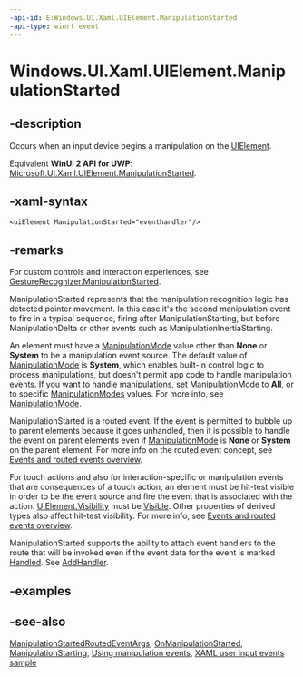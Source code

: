 ```yaml
---
-api-id: E:Windows.UI.Xaml.UIElement.ManipulationStarted
-api-type: winrt event
---
```


<!-- Event syntax
public event Windows.UI.Xaml.Input.ManipulationStartedEventHandler ManipulationStarted
-->

# Windows.UI.Xaml.UIElement.ManipulationStarted

## -description

Occurs when an input device begins a manipulation on the [UIElement](uielement.md).

Equivalent **WinUI 2 API for UWP**: [Microsoft.UI.Xaml.UIElement.ManipulationStarted](/windows/winui/api/microsoft.ui.xaml.uielement.manipulationstarted).

## -xaml-syntax

```xaml
<uiElement ManipulationStarted="eventhandler"/>
```

## -remarks

For custom controls and interaction experiences, see [GestureRecognizer.ManipulationStarted](../windows.ui.input/gesturerecognizer_manipulationstarted.md).

ManipulationStarted represents that the manipulation recognition logic has detected pointer movement. In this case it's the second manipulation event to fire in a typical sequence, firing after ManipulationStarting, but before ManipulationDelta or other events such as ManipulationInertiaStarting.

An element must have a [ManipulationMode](uielement_manipulationmode.md) value other than **None** or **System** to be a manipulation event source. The default value of [ManipulationMode](uielement_manipulationmode.md) is **System**, which enables built-in control logic to process manipulations, but doesn't permit app code to handle manipulation events. If you want to handle manipulations, set [ManipulationMode](uielement_manipulationmode.md) to **All**, or to specific [ManipulationModes](../windows.ui.xaml.input/manipulationmodes.md) values. For more info, see [ManipulationMode](uielement_manipulationmode.md).

ManipulationStarted is a routed event. If the event is permitted to bubble up to parent elements because it goes unhandled, then it is possible to handle the event on parent elements even if [ManipulationMode](uielement_manipulationmode.md) is **None** or **System** on the parent element. For more info on the routed event concept, see [Events and routed events overview](/windows/uwp/xaml-platform/events-and-routed-events-overview).

For touch actions and also for interaction-specific or manipulation events that are consequences of a touch action, an element must be hit-test visible in order to be the event source and fire the event that is associated with the action. [UIElement.Visibility](uielement_visibility.md) must be [Visible](visibility.md). Other properties of derived types also affect hit-test visibility. For more info, see [Events and routed events overview](/windows/uwp/xaml-platform/events-and-routed-events-overview).

ManipulationStarted supports the ability to attach event handlers to the route that will be invoked even if the event data for the event is marked [Handled](../windows.ui.xaml.input/manipulationstartedroutedeventargs_handled.md). See [AddHandler](uielement_addhandler_2121467075.md).

## -examples

## -see-also

[ManipulationStartedRoutedEventArgs](../windows.ui.xaml.input/manipulationstartedroutedeventargs.md), [OnManipulationStarted](../windows.ui.xaml.controls/control_onmanipulationstarted_1992945826.md), [ManipulationStarting](uielement_manipulationstarting.md), [Using manipulation events](/previous-versions/windows/apps/hh465387(v=win.10)), [XAML user input events sample](https://github.com/microsoftarchive/msdn-code-gallery-microsoft/tree/master/Official%20Windows%20Platform%20Sample/Input%20XAML%20user%20input%20events%20sample)
